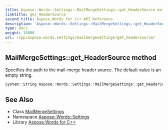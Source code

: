 ```yaml
---
title: Aspose::Words::Settings::MailMergeSettings::get_HeaderSource method
linktitle: get_HeaderSource
second_title: Aspose.Words for C++ API Reference
description: 'Aspose::Words::Settings::MailMergeSettings::get_HeaderSource method. Specifies the path to the mail-merge header source. The default value is an empty string in C++.'
type: docs
weight: 13000
url: /cpp/aspose.words.settings/mailmergesettings/get_headersource/
---
```

## MailMergeSettings::get_HeaderSource method


Specifies the path to the mail-merge header source. The default value is an empty string.

```cpp
System::String Aspose::Words::Settings::MailMergeSettings::get_HeaderSource() const
```

## See Also

* Class [MailMergeSettings](../)
* Namespace [Aspose::Words::Settings](../../)
* Library [Aspose.Words for C++](../../../)
